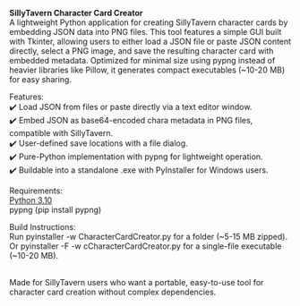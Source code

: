 <b>SillyTavern Character Card Creator</b><br>
A lightweight Python application for creating SillyTavern character cards by embedding JSON data into PNG files. This tool features a simple GUI built with Tkinter, allowing users to either load a JSON file or paste JSON content directly, select a PNG image, and save the resulting character card with embedded metadata. Optimized for minimal size using pypng instead of heavier libraries like Pillow, it generates compact executables (~10-20 MB) for easy sharing.<br>

Features:<br>
✔️ Load JSON from files or paste directly via a text editor window.<br>
✔️ Embed JSON as base64-encoded chara metadata in PNG files, compatible with SillyTavern.<br>
✔️ User-defined save locations with a file dialog.<br>
✔️ Pure-Python implementation with pypng for lightweight operation.<br>
✔️ Buildable into a standalone .exe with PyInstaller for Windows users.<br>

Requirements:<br>
<a href="https://www.python.org/downloads/release/python-31011/">Python 3.10</a><br>
pypng (pip install pypng)<br>

Build Instructions:<br>
Run pyinstaller -w CharacterCardCreator.py for a folder (~5-15 MB zipped).<br>
Or pyinstaller -F -w cCharacterCardCreator.py for a single-file executable (~10-20 MB).<br><br>

Made for SillyTavern users who want a portable, easy-to-use tool for character card creation without complex dependencies.
